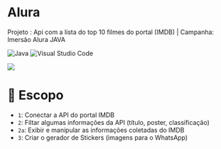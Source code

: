 # Alura	

Projeto : Api com a lista do top 10 filmes do portal (IMDB) | Campanha: Imersão Alura JAVA 

![Java](https://img.shields.io/badge/java-%23ED8B00.svg?style=for-the-badge&logo=java&logoColor=white) ![Visual Studio Code](https://img.shields.io/badge/Visual%20Studio%20Code-0078d7.svg?style=for-the-badge&logo=visual-studio-code&logoColor=white)



<img src="http://img.shields.io/static/v1?label=STATUS&message=CONCLUIDO&color=GREEN&style=for-the-badge"/>


# :hammer: Escopo

- `1`: Conectar a API do portal IMDB
- `2`: Filtar algumas informações da API (título, poster, classificação)
- `2a`:  Exibir e manipular as informações coletadas do IMDB
- `3`: Criar o gerador de Stickers (imagens para o WhatsApp)
